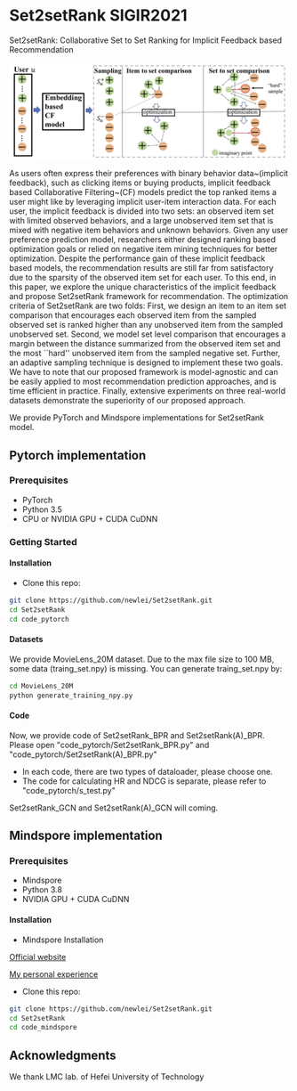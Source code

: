# Set2setRank SIGIR2021

Set2setRank: Collaborative Set to Set Ranking for Implicit Feedback based Recommendation

![Overall_framework](Figures/model.jpg)

As users often express their preferences with binary behavior data~(implicit feedback), such as clicking items or buying products, implicit feedback based Collaborative Filtering~(CF) models predict the top ranked items a user might like by leveraging implicit user-item interaction data. For each user, the implicit feedback is divided into two sets: an observed item set with limited observed behaviors, and a large unobserved item set that is mixed with negative item behaviors and unknown behaviors. Given any user preference prediction model, researchers either designed ranking based optimization goals or relied on negative item mining techniques for better optimization. Despite the performance gain of these implicit feedback based models, the recommendation results are still far from satisfactory due to the sparsity of the observed item set for each user. To this end, in this paper, we explore the unique characteristics of the implicit feedback and propose Set2setRank framework for recommendation. The optimization criteria of Set2setRank are two folds: First, we design an item to an item set comparison that encourages each observed item from the sampled observed set is ranked higher than any unobserved item from the sampled unobserved set. Second, we model set level comparison that encourages a margin between the distance summarized from the observed item set and the most ``hard'' unobserved item from the sampled negative set. Further, an adaptive sampling technique is designed to implement these two goals. We have to note that our proposed framework is model-agnostic and can be easily applied to most recommendation prediction approaches, and is time efficient in practice. Finally, extensive experiments on three real-world datasets demonstrate the superiority of our proposed approach. 

We provide PyTorch and Mindspore implementations for Set2setRank model.

## Pytorch implementation

### Prerequisites

- PyTorch
- Python 3.5
- CPU or NVIDIA GPU + CUDA CuDNN

### Getting Started

#### Installation

- Clone this repo:

```bash
git clone https://github.com/newlei/Set2setRank.git
cd Set2setRank
cd code_pytorch
```

#### Datasets

We provide MovieLens_20M dataset. Due to the max file size to 100 MB, some data (traing_set.npy) is missing. You can generate traing_set.npy by:
```bash
cd MovieLens_20M
python generate_training_npy.py
```

#### Code
Now, we provide code of Set2setRank_BPR and Set2setRank(A)_BPR.
Please open "code_pytorch/Set2setRank_BPR.py" and "code_pytorch/Set2setRank(A)_BPR.py"
- In each code, there are two types of dataloader, please choose one.
- The code for calculating HR and NDCG is separate, please refer to "code_pytorch/s_test.py"

Set2setRank_GCN and Set2setRank(A)_GCN will coming.


## Mindspore implementation

### Prerequisites

- Mindspore
- Python 3.8
- NVIDIA GPU + CUDA CuDNN

#### Installation

- Mindspore Installation

[Official website](https://www.mindspore.cn/install/)

[My personal experience](https://mp.weixin.qq.com/s/y8QBHicNBy6F0JoCpJQI2Q)

- Clone this repo:

```bash
git clone https://github.com/newlei/Set2setRank.git
cd Set2setRank
cd code_mindspore
```



## Acknowledgments
We thank LMC lab. of Hefei University of Technology

